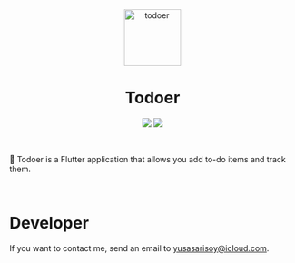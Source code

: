 <div align="center">
  <img width="100" height="100" alt="todoer" src="https://i.ibb.co/SybsPvh/todoer.png">
  </br>
  <h1><b>Todoer</b></h1>
</div>

<div align="center">

![](https://img.shields.io/badge/Editor-Visual%20Studio%20Code-informational?style=flat&logo=visual%20studio%20code&logoColor=white&color=fd4385) ![](https://img.shields.io/badge/Code-Dart-informational?style=flat&logo=dart&logoColor=white&color=fd4385)

</div>

</br>

📒 Todoer is a Flutter application that allows you add to-do items and track them.

</br>

# <b>Developer</b>

If you want to contact me, send an email to yusasarisoy@icloud.com.
